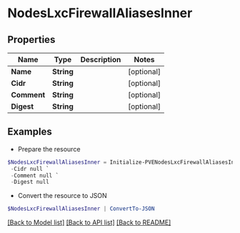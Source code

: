 # NodesLxcFirewallAliasesInner
## Properties

Name | Type | Description | Notes
------------ | ------------- | ------------- | -------------
**Name** | **String** |  | [optional] 
**Cidr** | **String** |  | [optional] 
**Comment** | **String** |  | [optional] 
**Digest** | **String** |  | [optional] 

## Examples

- Prepare the resource
```powershell
$NodesLxcFirewallAliasesInner = Initialize-PVENodesLxcFirewallAliasesInner  -Name null `
 -Cidr null `
 -Comment null `
 -Digest null
```

- Convert the resource to JSON
```powershell
$NodesLxcFirewallAliasesInner | ConvertTo-JSON
```

[[Back to Model list]](../README.md#documentation-for-models) [[Back to API list]](../README.md#documentation-for-api-endpoints) [[Back to README]](../README.md)

